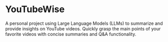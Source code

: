 # YouTubeWise
A personal project using Large Language Models (LLMs) to summarize and provide insights on YouTube videos. Quickly grasp the main points of your favorite videos with concise summaries and Q&amp;A functionality.
